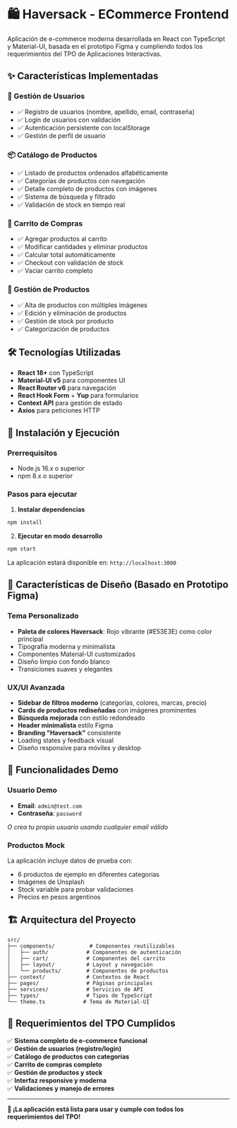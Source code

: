 # 🛍️ Haversack - ECommerce Frontend

Aplicación de e-commerce moderna desarrollada en React con TypeScript y Material-UI, basada en el prototipo Figma y cumpliendo todos los requerimientos del TPO de Aplicaciones Interactivas.

## ✨ Características Implementadas

### 🔐 Gestión de Usuarios
- ✅ Registro de usuarios (nombre, apellido, email, contraseña)
- ✅ Login de usuarios con validación
- ✅ Autenticación persistente con localStorage
- ✅ Gestión de perfil de usuario

### 📦 Catálogo de Productos
- ✅ Listado de productos ordenados alfabéticamente
- ✅ Categorías de productos con navegación
- ✅ Detalle completo de productos con imágenes
- ✅ Sistema de búsqueda y filtrado
- ✅ Validación de stock en tiempo real

### 🛒 Carrito de Compras
- ✅ Agregar productos al carrito
- ✅ Modificar cantidades y eliminar productos
- ✅ Calcular total automáticamente
- ✅ Checkout con validación de stock
- ✅ Vaciar carrito completo

### 🏪 Gestión de Productos
- ✅ Alta de productos con múltiples imágenes
- ✅ Edición y eliminación de productos
- ✅ Gestión de stock por producto
- ✅ Categorización de productos

## 🛠️ Tecnologías Utilizadas

- **React 18+** con TypeScript
- **Material-UI v5** para componentes UI
- **React Router v6** para navegación
- **React Hook Form** + **Yup** para formularios
- **Context API** para gestión de estado
- **Axios** para peticiones HTTP

## 🚀 Instalación y Ejecución

### Prerrequisitos
- Node.js 16.x o superior
- npm 8.x o superior

### Pasos para ejecutar

1. **Instalar dependencias**
```bash
npm install
```

2. **Ejecutar en modo desarrollo**
```bash
npm start
```

La aplicación estará disponible en: `http://localhost:3000`

## 🎨 Características de Diseño (Basado en Prototipo Figma)

### Tema Personalizado
- **Paleta de colores Haversack**: Rojo vibrante (#E53E3E) como color principal
- Tipografía moderna y minimalista
- Componentes Material-UI customizados
- Diseño limpio con fondo blanco
- Transiciones suaves y elegantes

### UX/UI Avanzada
- **Sidebar de filtros moderno** (categorías, colores, marcas, precio)
- **Cards de productos rediseñadas** con imágenes prominentes
- **Búsqueda mejorada** con estilo redondeado
- **Header minimalista** estilo Figma
- **Branding "Haversack"** consistente
- Loading states y feedback visual
- Diseño responsive para móviles y desktop

## 📱 Funcionalidades Demo

### Usuario Demo
- **Email**: `admin@test.com`
- **Contraseña**: `password`

*O crea tu propio usuario usando cualquier email válido*

### Productos Mock
La aplicación incluye datos de prueba con:
- 6 productos de ejemplo en diferentes categorías
- Imágenes de Unsplash
- Stock variable para probar validaciones
- Precios en pesos argentinos

## 🏗️ Arquitectura del Proyecto

```
src/
├── components/           # Componentes reutilizables
│   ├── auth/            # Componentes de autenticación
│   ├── cart/            # Componentes del carrito
│   ├── layout/          # Layout y navegación
│   └── products/        # Componentes de productos
├── context/             # Contextos de React
├── pages/               # Páginas principales
├── services/            # Servicios de API
├── types/               # Tipos de TypeScript
└── theme.ts            # Tema de Material-UI
```

## 🎯 Requerimientos del TPO Cumplidos

✅ **Sistema completo de e-commerce funcional**  
✅ **Gestión de usuarios (registro/login)**  
✅ **Catálogo de productos con categorías**  
✅ **Carrito de compras completo**  
✅ **Gestión de productos y stock**  
✅ **Interfaz responsive y moderna**  
✅ **Validaciones y manejo de errores**  

---

**🎉 ¡La aplicación está lista para usar y cumple con todos los requerimientos del TPO!**
